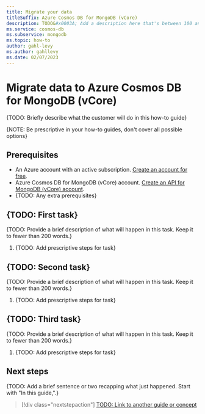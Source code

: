 ```yaml
---
title: Migrate your data
titleSuffix: Azure Cosmos DB for MongoDB (vCore)
description: TODO&#x0003A; Add a description here that's between 100 and 160 characters and will show up in search results3.
ms.service: cosmos-db
ms.subservice: mongodb
ms.topic: how-to
author: gahl-levy
ms.author: gahllevy
ms.date: 02/07/2023
---
```


# Migrate data to Azure Cosmos DB for MongoDB (vCore)

{TODO: Briefly describe what the customer will do in this how-to guide}

{NOTE: Be prescriptive in your how-to guides, don't cover all possible options}

## Prerequisites

- An Azure account with an active subscription. [Create an account for free](https://azure.microsoft.com/free).
- Azure Cosmos DB for MongoDB (vCore) account. [Create an API for MongoDB (vCore) account](how-to-create-account.md).
- {TODO: Any extra prerequisites}

## {TODO: First task}

{TODO: Provide a brief description of what will happen in this task. Keep it to fewer than 200 words.}

1. {TODO: Add prescriptive steps for task}

## {TODO: Second task}

{TODO: Provide a brief description of what will happen in this task. Keep it to fewer than 200 words.}

1. {TODO: Add prescriptive steps for task}

## {TODO: Third task}

{TODO: Provide a brief description of what will happen in this task. Keep it to fewer than 200 words.}

1. {TODO: Add prescriptive steps for task}

## Next steps

{TODO: Add a brief sentence or two recapping what just happened. Start with "In this guide,".}

> [!div class="nextstepaction"]
> [TODO: Link to another guide or concept](about:blank)
